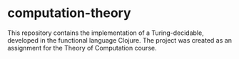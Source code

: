 # computation-theory
This repository contains the implementation of a Turing-decidable, developed in the functional language Clojure. The project was created as an assignment for the Theory of Computation course.
